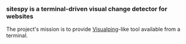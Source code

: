 ### sitespy is a terminal-driven visual change detector for websites

The project's mission is to provide [Visualping](https://visualping.io/)-like tool available from a terminal.
